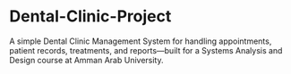 # Dental-Clinic-Project
A simple Dental Clinic Management System for handling appointments, patient records, treatments, and reports—built for a Systems Analysis and Design course at Amman Arab University.

